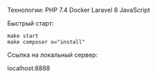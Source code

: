 Технологии:
PHP 7.4
Docker
Laravel 8
JavaScript

Быстрый старт:

```
make start
make composer o="install"
```

Ссылка на локальный сервер:

localhost:8888
